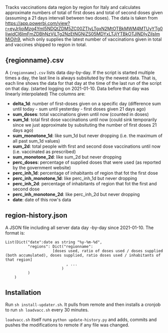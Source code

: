 Tracks vaccinations data region by region for Italy and calculates approximate numbers of total of first doses and total of second doses given (assuming a 21 days intervall between two doses). The data is taken from https://app.powerbi.com/view?r=eyJrIjoiMzg4YmI5NDQtZDM5ZC00ZTIyLTgxN2MtOTBkMWM4MTUyYTg0IiwidCI6ImFmZDBhNzVjLTg2NzEtNGNjZS05MDYxLTJjYTBkOTJlNDIyZiIsImMiOjh9, which only supplies the latest number of vaccinations given in total and vaccines shipped to region in total.

## {regionname}.csv
A `{regionname}.csv` lists data day-by-day. If the script is started multiple times a day, the last line is always subsituted by the newest data. That is, each line shows the data for that day at the time of the last run of the script on that day. (started logging on 2021-01-10. Data before that day was linearly interpolated)
The columns are:

- **delta_1d**: number of first-doses given on a specific day (difference sum until today - sum until yesterday - first doses given 21 days ago)
- **sum_doses**: total vaccinations given until now (counted in doses)
- **sum_1d**: total first dose vaccinations until now (could sink temporarily since we just approximate by subsituting the number of first doses 21 days ago)
- **sum_monotone_1d**: like sum_1d but never dropping (i.e. the maximum of all past sum_1d values)
- **sum_2d**: total people with first and second dose vaccinations until now (i.e. vaccinated as prescribed)
- **sum_monotone_2d**: like sum_2d but never dropping
- **perc_doses**: percentage of supplied doses that were used (as reported by the government website)
- **perc_inh_1d**: percentage of inhabitants of region that fot the first dose
- **perc_inh_monotone_1d**: like perc_inh_1d but never dropping
- **perc_inh_2d**: percentage of inhabitants of region that fot the first and second dose
- **perc_inh_monotone_2d**: like perc_inh_2d but never dropping
- **date**: date of this row's data

## region-history.json
A JSON file including all server data day -by-day since 2021-01-10. The format is:
```
List(Dict("date":date as string "%y-%m-%d", 
          "regions": Dict("regionname":
                     [doses used, ratio of doses used / doses supplied (both accumulated), doses supplied, ratio doses used / inhabitants of that region]
                           , ...
                         )
          )
    )
```

## Installation
Run `sh install-updater.sh`. It pulls from remote and then installs a cronjob to run `sh loadvacc.sh` every 30 minutes.

`loadvacc.sh` itself runs `python update-history.py` and adds, commits and pushes the modifications to remote if any file was changed.
